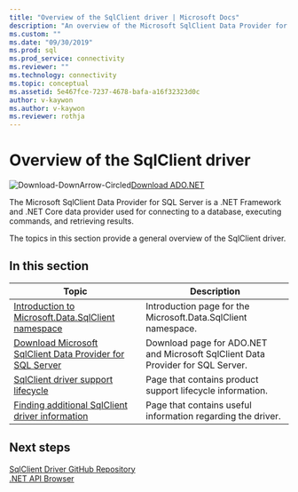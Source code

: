 ```yaml
---
title: "Overview of the SqlClient driver | Microsoft Docs"
description: "An overview of the Microsoft SqlClient Data Provider for SQL Server."
ms.custom: ""
ms.date: "09/30/2019"
ms.prod: sql
ms.prod_service: connectivity
ms.reviewer: ""
ms.technology: connectivity
ms.topic: conceptual
ms.assetid: 5e467fce-7237-4678-bafa-a16f32323d0c
author: v-kaywon
ms.author: v-kaywon
ms.reviewer: rothja
---
```

# Overview of the SqlClient driver

![Download-DownArrow-Circled](../../ssdt/media/download.png)[Download ADO.NET](../sql-connection-libraries.md#anchor-20-drivers-relational-access)

 The Microsoft SqlClient Data Provider for SQL Server is a .NET Framework and .NET Core data provider used for connecting to a database, executing commands, and retrieving results.  
  
 The topics in this section provide a general overview of the SqlClient driver.
  
## In this section  
  
|Topic|Description|  
|-----------|-----------------|  
|[Introduction to Microsoft.Data.SqlClient namespace](introduction-microsoft-data-sqlclient-namespace.md)|Introduction page for the Microsoft.Data.SqlClient namespace.|  
|[Download Microsoft SqlClient Data Provider for SQL Server](download-microsoft-sqlclient-data-provider.md)|Download page for ADO.NET and Microsoft SqlClient Data Provider for SQL Server.|  
|[SqlClient driver support lifecycle](sqlclient-driver-support-lifecycle.md)|Page that contains product support lifecycle information.|  
|[Finding additional SqlClient driver information](find-additional-sqlclient-driver-information.md)|Page that contains useful information regarding the driver.|  

## Next steps
 [SqlClient Driver GitHub Repository](https://github.com/dotnet/SqlClient)  
 [.NET API Browser](https://docs.microsoft.com/dotnet/api/)